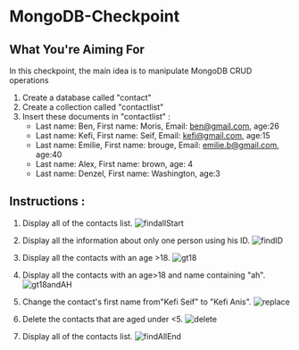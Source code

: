 # MongoDB-Checkpoint

 ## What You're Aiming For

In this checkpoint, the main idea is to manipulate MongoDB CRUD operations

   1. Create a database called "contact"
   2. Create a collection called "contactlist"
   3. Insert these documents  in "contactlist" :
        - Last name: Ben, First name: Moris, Email: ben@gmail.com, age:26
        - Last name: Kefi, First name: Seif, Email: kefi@gmail.com, age:15
        - Last name: Emilie, First name: brouge, Email: emilie.b@gmail.com, age:40
        - Last name: Alex, First name: brown, age: 4
        - Last name: Denzel, First name: Washington, age:3

## Instructions :

1. Display all of the contacts list.
![findallStart](https://github.com/user-attachments/assets/f1d7bf8a-90c8-49a7-a5c2-0831b5f2e8c6)

2. Display all the information about only one person using his ID.
![findID](https://github.com/user-attachments/assets/b53f2cc7-a3af-44be-bd29-cd955b23d0ba)

3. Display all the contacts with an age >18.
![gt18](https://github.com/user-attachments/assets/eb91706f-cb06-4de9-b507-7ef51da16495)

4. Display all the contacts with an age>18 and name containing "ah".
![gt18andAH](https://github.com/user-attachments/assets/cfabcbba-fa95-4c61-890e-6454c36ba8dc)

5. Change the contact's first name from"Kefi Seif" to "Kefi Anis".
![replace](https://github.com/user-attachments/assets/e2bc2d7c-cf57-4164-9671-ab5190459274)

6. Delete the contacts that are aged under <5.
![delete](https://github.com/user-attachments/assets/fe51ed02-82d5-48db-a450-a43e4def99cc)

7. Display all of the contacts list.
![findAllEnd](https://github.com/user-attachments/assets/8ff27670-64fe-44eb-9b41-76463a932d73)

       
